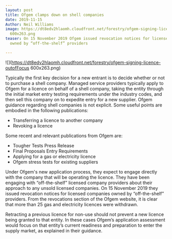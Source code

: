 ```yaml
---
layout: post
title: Ofgem clamps down on shell companies
date: 2019-11-15
Author: Neil Williams
image: https://dt8edv2hlaomh.cloudfront.net/forestry/ofgem-signing-licence-outofFocus
  600x263.png
teaser: On 15 November 2019 Ofgem issued revocation notices for licensed companies
  owned by “off-the-shelf” providers

---
```

![](https://dt8edv2hlaomh.cloudfront.net/forestry/ofgem-signing-licence-outofFocus 600x263.png)

Typically the first key decision for a new entrant is to decide whether or not to purchase a shell company. Managed service providers typically apply to Ofgem for a licence on behalf of a shell company, taking the entity through the initial market entry testing requirements under the industry codes, and then sell this company on to expedite entry for a new supplier. Ofgem guidance regarding shell companies is not explicit. Some useful points are embodied in the following publications:

* Transferring a licence to another company
* Revoking a licence

Some recent and relevant publications from Ofgem are:

* Tougher Tests Press Release
* Final Proposals Entry Requirements
* Applying for a gas or electricity licence
* Ofgem stress tests for existing suppliers

Under Ofgem's new application process, they expect to engage directly with the company that will be operating the licence. They have been engaging with “off-the-shelf” licensed company providers about their approach to any unsold licensed companies. On 15 November 2019 they issued revocation notices for licensed companies owned by “off-the-shelf” providers. From the revocations section of the Ofgem website, it is clear that more than 25 gas and electricity licences were withdrawn.

Retracting a previous licence for non-use should not prevent a new licence being granted to that entity. In these cases Ofgem’s application assessment would focus on that entity’s current readiness and preparation to enter the supply market, as explained in their guidance.